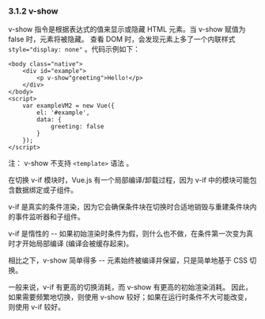 ### 3.1.2 v-show

v-show 指令是根据表达式的值来<red>显示</red>或<red>隐藏</red> HTML 元素。当 v-show 赋值为 false 时，元素将被隐藏。
查看 DOM 时，会发现元素上多了一个内联样式 `style="display: none"` 。代码示例如下：

    <body class="native">
        <div id="example">
            <p v-show"greeting">Hello!</p>
        </div>
    </body>
    <script>
        var exampleVM2 = new Vue({
            el: '#example',
            data: {
                greeting: false
            }
        });
    </script>

注：<red> v-show 不支持 `<template>` 语法 </red>。

在<red>切换</red> v-if 模块时，Vue.js 有一个<red>局部编译/卸载</red>过程，因为 v-if 中的模块可能<red>包含数据绑定或子组件</red>。

v-if 是<red>真实的条件渲染</red>，因为它会确保条件块在切换时合适地<red>销毁</red>与<red>重建</red>条件块内的<red>事件监听器和子组件</red>。

v-if 是<red>惰性</red>的 -- 如果初始渲染时条件为假，则什么也不做，<red>在条件第一次变为真时才开始局部编译</red> (编译会被缓存起来)。

相比之下，v-show 简单得多 -- 元素<red>始终被编译并保留</red>，只是简单地基于 CSS 切换。

一般来说，<red>v-if 有更高的切换消耗，而 v-show 有更高的初始渲染消耗</red>。
因此，如果需要频繁地切换，则使用 v-show 较好；如果在运行时条件不大可能改变，则使用 v-if 较好。

